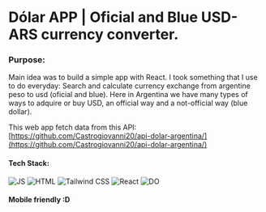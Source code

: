 # Dólar APP | Oficial and Blue USD-ARS currency converter.

### Purpose:

Main idea was to build a simple app with React. I took something that I use to do everyday: Search and calculate currency exchange from argentine peso to usd (oficial and blue).
Here in Argentina we have many types of ways to adquire or buy USD, an official way and a not-official way (blue dollar).

This web app fetch data from this API:  
[https://github.com/Castrogiovanni20/api-dolar-argentina/](https://github.com/Castrogiovanni20/api-dolar-argentina/)

#### Tech Stack:

<img alt="JS" src="https://img.shields.io/badge/JavaScript-323330?style=for-the-badge&logo=javascript&logoColor=F7DF1E">

<img alt="HTML" src="https://img.shields.io/badge/HTML5-E34F26?style=for-the-badge&logo=html5&logoColor=white">
<img alt="Tailwind CSS" src="https://img.shields.io/badge/Tailwind CSS-1572B6?style=for-the-badge&logo=tailwindcss&logoColor=white">
<img alt="React" src="https://img.shields.io/badge/React-20232A?style=for-the-badge&logo=react&logoColor=61DAFB">
<img alt="DO" src="https://img.shields.io/badge/Digital_Ocean-0080FF?style=for-the-badge&logo=DigitalOcean&logoColor=white">

#### Mobile friendly :D
